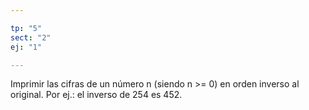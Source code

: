```yaml
---

tp: "5"
sect: "2"
ej: "1"

---
```


Imprimir las cifras de un número n (siendo n >= 0) en orden inverso al original. Por ej.: el inverso de 254 es 452. 